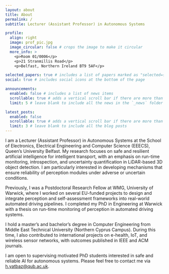 ```yaml
---
layout: about
title: About
permalink: /
subtitle: Lecturer (Assistant Professor) in Autonomous Systems

profile:
  align: right
  image: prof_pic.jpg
  image_circular: false # crops the image to make it circular
  more_info: >
    <p>Room 01/0006</p>
    <p>21 Stranmillis Road</p>
    <p>Belfast, Northern Ireland BT9 5AF</p>

selected_papers: true # includes a list of papers marked as "selected={true}"
social: true # includes social icons at the bottom of the page

announcements:
  enabled: false # includes a list of news items
  scrollable: true # adds a vertical scroll bar if there are more than 3 news items
  limit: 5 # leave blank to include all the news in the `_news` folder

latest_posts:
  enabled: false
  scrollable: true # adds a vertical scroll bar if there are more than 3 new posts items
  limit: 3 # leave blank to include all the blog posts
---
```


I am a Lecturer (Assistant Professor) in Autonomous Systems at the School of Electronics, Electrical Engineering and Computer Science (EEECS), Queen’s University Belfast. My research focuses on safe and resilient artificial intelligence for intelligent transport, with an emphasis on run-time monitoring, introspection, and uncertainty quantification in LiDAR-based 3D object detection. I am particularly interested in developing mechanisms that ensure reliability of perception modules under adverse or uncertain conditions.

Previously, I was a Postdoctoral Research Fellow at WMG, University of Warwick, where I worked on several EU-funded projects to design and integrate perception and self-assessment frameworks into real-world automated driving pipelines. I completed my PhD in Engineering at Warwick with a thesis on run-time monitoring of perception in automated driving systems.

I hold a master’s and bachelor’s degree in Computer Engineering from Middle East Technical University (Northern Cyprus Campus). During this time, I also contributed to international projects on e-health, IoT, and wireless sensor networks, with outcomes published in IEEE and ACM journals.

I am open to supervising motivated PhD students interested in safe and reliable AI for autonomous systems. Please feel free to contact me via h.yatbaz@qub.ac.uk.